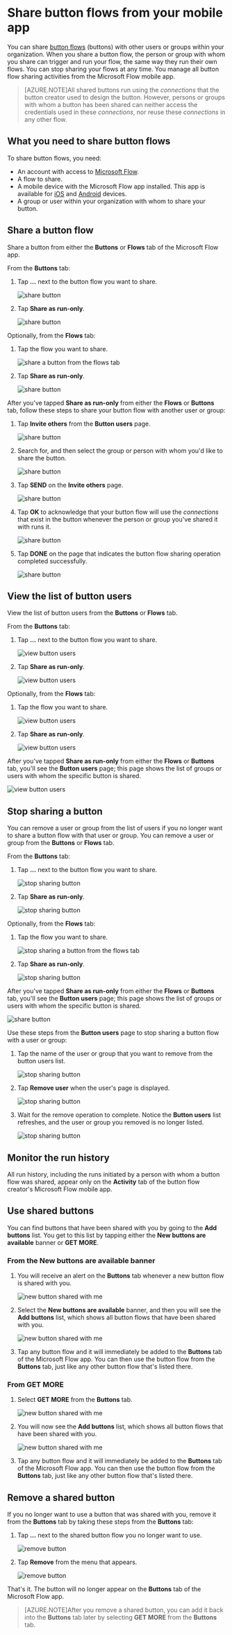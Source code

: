 <properties
    pageTitle="Share your button flows with others. | Microsoft Flow"
    description="Share your button flows with others so they can use your buttons and save time."
    services=""
    suite="flow"
    documentationCenter="na"
    authors="msftman"
    manager="anneta"
    editor=""
    tags=""/>

<tags
   ms.service="flow"
   ms.devlang="na"
   ms.topic="article"
   ms.tgt_pltfrm="na"
   ms.workload="na"
   ms.date="03/22/2017"
   ms.author="deonhe"/>

# Share button flows from your mobile app

You can share [button flows](./introduction-to-button-flows.md) (buttons) with other users or groups within your organization. When you share a button flow, the person or group with whom you share can trigger and run your flow, the same way they run their own flows. You can stop sharing your flows at any time. You manage all button flow sharing activities from the Microsoft Flow mobile app.

>[AZURE.NOTE]All shared buttons run using the *connections* that the button creator used to design the button. However, persons or groups with whom a button has been shared can neither access the credentials used in these *connections*, nor reuse these *connections* in any other flow.

## What you need to share button flows

To share button flows, you need:

- An account with access to [Microsoft Flow](https://flow.microsoft.com).
- A flow to share.
- A mobile device with the Microsoft Flow app installed. This app is available for [iOS](https://itunes.apple.com/app/microsoft-flow/id1094928825) and [Android](https://play.google.com/store/apps/details?id=com.microsoft.flow) devices.
- A group or user within your organization with whom to share your button.

## Share a button flow

Share a button from either the **Buttons** or **Flows** tab of the Microsoft Flow app.

From the **Buttons** tab:

1. Tap **...** next to the button flow you want to share.

     ![share button](./media/share-buttons/share-button-flows-buttons-tab.png)

1. Tap **Share as run-only**.

      ![share button](./media/share-buttons/share-button-flows-run-only.png)

Optionally, from the **Flows** tab:

1. Tap the flow you want to share.

     ![share a button from the flows tab](./media/share-buttons/share-button-flows-flows-tab.png)

1. Tap **Share as run-only**.

      ![share button](./media/share-buttons/share-button-flows-tab-run-only.png)

After you've tapped **Share as run-only** from either the **Flows** or **Buttons** tab, follow these steps to share your button flow with another user or group:

1. Tap **Invite others** from the **Button users** page.

      ![share button](./media/share-buttons/share-button-flows-button-users.png)

1. Search for, and then select the group or person with whom you'd like to share the button.

      ![share button](./media/share-buttons/share-button-flows-invite-others-select.png)

1. Tap **SEND** on the **Invite others** page.

      ![share button](./media/share-buttons/share-button-flows-invite-others-send.png)

1. Tap **OK** to acknowledge that your button flow will use the *connections* that exist in the button whenever the person or group you've shared it with runs it.

      ![share button](./media/share-buttons/share-button-flows-invite-others-ok.png)

1. Tap **DONE** on the page that indicates the button flow sharing operation completed successfully.

      ![share button](./media/share-buttons/share-button-flows-invite-others-done.png)

## View the list of button users

View the list of button users from the **Buttons** or **Flows** tab.

From the **Buttons** tab:

1. Tap **...** next to the button flow you want to share.

     ![view button users](./media/share-buttons/share-button-flows-buttons-tab.png)

1. Tap **Share as run-only**.

      ![view button users](./media/share-buttons/share-button-flows-run-only.png)

Optionally, from the **Flows** tab:

1. Tap the flow you want to share.

     ![view button users](./media/share-buttons/share-button-flows-flows-tab.png)

1. Tap **Share as run-only**.

      ![view button users](./media/share-buttons/share-button-flows-tab-run-only.png)

After you've tapped **Share as run-only** from either the **Flows** or **Buttons** tab, you'll see the **Button users** page; this page shows the list of groups or users with whom the specific button is shared.

![view button users](./media/share-buttons/share-button-flows-button-users-list.png)

## Stop sharing a button

You can remove a user or group from the list of users if you no longer want to share a button flow with that user or group. You can remove a user or group from the **Buttons** or **Flows** tab.

From the **Buttons** tab:

1. Tap **...** next to the button flow you want to share.

     ![stop sharing button](./media/share-buttons/share-button-flows-buttons-tab.png)

1. Tap **Share as run-only**.

      ![stop sharing button](./media/share-buttons/share-button-flows-run-only.png)

Optionally, from the **Flows** tab:

1. Tap the flow you want to share.

     ![stop sharing a button from the flows tab](./media/share-buttons/share-button-flows-flows-tab.png)

1. Tap **Share as run-only**.

      ![stop sharing button](./media/share-buttons/share-button-flows-tab-run-only.png)

After you've tapped **Share as run-only** from either the **Flows** or **Buttons** tab, you'll see the **Button users** page; this page shows the list of groups or users with whom the specific button is shared.

![share button](./media/share-buttons/share-button-flows-button-users-list.png)

Use these steps from the **Button users** page to stop sharing a button flow with a user or group:

1. Tap the name of the user or group that you want to remove from the button users list.

     ![stop sharing button](./media/share-buttons/share-button-flows-remove-user-list.png)

1. Tap **Remove user** when the user's page is displayed.

     ![stop sharing button](./media/share-buttons/share-button-flows-remove-user.png)

1. Wait for the remove operation to complete. Notice the **Button users** list refreshes, and the user or group you removed is no longer listed.

     ![stop sharing button](./media/share-buttons/share-button-flows-remove-user-result.png)

## Monitor the run history

All run history, including the runs initiated by a person with whom a button flow was shared, appear only on the **Activity** tab of the button flow creator's Microsoft Flow mobile app.

## Use shared buttons

You can find buttons that have been shared with you by going to the **Add buttons** list. You get to this list by tapping either the **New buttons are available** banner or **GET MORE**.

### From the New buttons are available banner

1. You will receive an alert on the **Buttons** tab whenever a new button flow is shared with you.

     ![new button shared with me](./media/share-buttons/share-button-flows-banner.png)

1. Select the **New buttons are available** banner, and then you will see the **Add buttons** list, which shows all button flows that have been shared with you.

     ![new button shared with me](./media/share-buttons/share-button-flows-buttons-shared-with-me.png)

1. Tap any button flow and it will immediately be added to the **Buttons** tab of the Microsoft Flow app. You can then use the button flow from the **Buttons** tab, just like any other button flow that's listed there.

### From **GET MORE**

1. Select **GET MORE** from the **Buttons** tab.

     ![new button shared with me](./media/share-buttons/share-button-flows-buttons-tab-get-more.png)

1. You will now see the **Add buttons** list, which shows all button flows that have been shared with you.

      ![new button shared with me](./media/share-buttons/share-button-flows-buttons-shared-with-me.png)

1. Tap any button flow and it will immediately be added to the **Buttons** tab of the Microsoft Flow app. You can then use the button flow from the **Buttons** tab, just like any other button flow that's listed there.

## Remove a shared button

If you no longer want to use a button that was shared with you, remove it from the **Buttons** tab by taking these steps from the **Buttons** tab:

1. Tap **...** next to the shared button flow you no longer want to use.

     ![remove button](./media/share-buttons/share-button-flows-added-shared-button.png)

1. Tap **Remove** from the menu that appears.

      ![remove button](./media/share-buttons/share-button-flows-share-no-more.png)

That's it. The button will no longer appear on the **Buttons** tab of the Microsoft Flow app.

>[AZURE.NOTE]After you remove a shared button, you can add it back into the **Buttons** tab later by selecting **GET MORE** from the **Buttons** tab.
